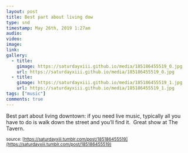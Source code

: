 ```yaml
---
layout: post
title: Best part about living dow
type: snd
timestamp: May 26th, 2019 1:27am
audio: 
video: 
image: 
link: 
gallery:
  - title: 
    gimage: https://saturdayxiii.github.io/media/185186455519_0.jpg
    url: https://saturdayxiii.github.io/media/185186455519_0.jpg
  - title: 
    gimage: https://saturdayxiii.github.io/media/185186455519_1.jpg
    url: https://saturdayxiii.github.io/media/185186455519_1.jpg
tags: ["music"]
comments: true
---
```


         
Best part about living downtown: if you need live music, typically all you have to do is walk down the street and you’ll find it.  Great show at The Tavern.
 
  
<small>source: [https://saturdayxiii.tumblr.com/post/185186455519](https://saturdayxiii.tumblr.com/post/185186455519)</small>